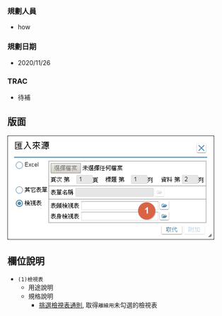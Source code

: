 ### <div id="user">規劃人員</div>
* how

### <div id="updatedate">規劃日期</div>
* 2020/11/26

### <div id="trac">TRAC</div>
* <ps>待補</ps> 

## <div id="layout">版面</div>
![pic][image_FormWizard_ChoiceFile]

## <div id="object-desc">欄位說明</div>
* `(1)檢視表`
    * 用途說明
    * 規格說明    
        * [挑選檢視表通則][link_ruledialog4], 取得`離線用`未勾選的檢視表

<!-- 圖片 -->
[image_FormWizard_ChoiceFile]:attachment/FormWizard_ChoiceFile.png

<!-- 超連結 -->
[link_ruledialog4]:/8.10.0/IDE/Specification/RulesDialog/README#ruledialog4 "共用通則_開啟單據/挑選檢視表通則"